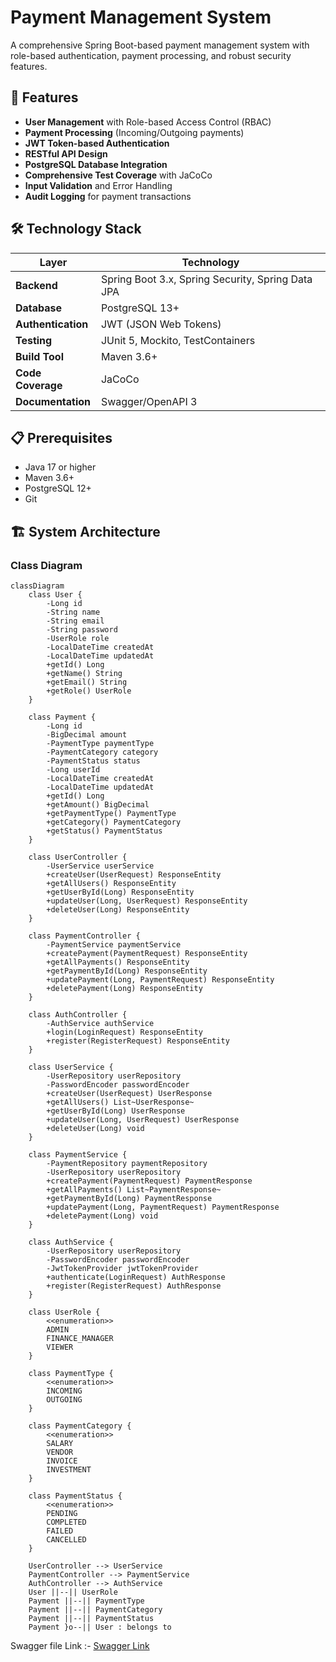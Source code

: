 # Payment Management System

A comprehensive Spring Boot-based payment management system with role-based authentication, payment processing, and robust security features.

## 🚀 Features

- **User Management** with Role-based Access Control (RBAC)
- **Payment Processing** (Incoming/Outgoing payments)
- **JWT Token-based Authentication**
- **RESTful API Design**
- **PostgreSQL Database Integration**
- **Comprehensive Test Coverage** with JaCoCo
- **Input Validation** and Error Handling
- **Audit Logging** for payment transactions

## 🛠️ Technology Stack

| Layer | Technology |
|-------|------------|
| **Backend** | Spring Boot 3.x, Spring Security, Spring Data JPA |
| **Database** | PostgreSQL 13+ |
| **Authentication** | JWT (JSON Web Tokens) |
| **Testing** | JUnit 5, Mockito, TestContainers |
| **Build Tool** | Maven 3.6+ |
| **Code Coverage** | JaCoCo |
| **Documentation** | Swagger/OpenAPI 3 |

## 📋 Prerequisites

- Java 17 or higher
- Maven 3.6+
- PostgreSQL 12+
- Git

## 🏗️ System Architecture

### Class Diagram

```mermaid
classDiagram
    class User {
        -Long id
        -String name
        -String email
        -String password
        -UserRole role
        -LocalDateTime createdAt
        -LocalDateTime updatedAt
        +getId() Long
        +getName() String
        +getEmail() String
        +getRole() UserRole
    }

    class Payment {
        -Long id
        -BigDecimal amount
        -PaymentType paymentType
        -PaymentCategory category
        -PaymentStatus status
        -Long userId
        -LocalDateTime createdAt
        -LocalDateTime updatedAt
        +getId() Long
        +getAmount() BigDecimal
        +getPaymentType() PaymentType
        +getCategory() PaymentCategory
        +getStatus() PaymentStatus
    }

    class UserController {
        -UserService userService
        +createUser(UserRequest) ResponseEntity
        +getAllUsers() ResponseEntity
        +getUserById(Long) ResponseEntity
        +updateUser(Long, UserRequest) ResponseEntity
        +deleteUser(Long) ResponseEntity
    }

    class PaymentController {
        -PaymentService paymentService
        +createPayment(PaymentRequest) ResponseEntity
        +getAllPayments() ResponseEntity
        +getPaymentById(Long) ResponseEntity
        +updatePayment(Long, PaymentRequest) ResponseEntity
        +deletePayment(Long) ResponseEntity
    }

    class AuthController {
        -AuthService authService
        +login(LoginRequest) ResponseEntity
        +register(RegisterRequest) ResponseEntity
    }

    class UserService {
        -UserRepository userRepository
        -PasswordEncoder passwordEncoder
        +createUser(UserRequest) UserResponse
        +getAllUsers() List~UserResponse~
        +getUserById(Long) UserResponse
        +updateUser(Long, UserRequest) UserResponse
        +deleteUser(Long) void
    }

    class PaymentService {
        -PaymentRepository paymentRepository
        -UserRepository userRepository
        +createPayment(PaymentRequest) PaymentResponse
        +getAllPayments() List~PaymentResponse~
        +getPaymentById(Long) PaymentResponse
        +updatePayment(Long, PaymentRequest) PaymentResponse
        +deletePayment(Long) void
    }

    class AuthService {
        -UserRepository userRepository
        -PasswordEncoder passwordEncoder
        -JwtTokenProvider jwtTokenProvider
        +authenticate(LoginRequest) AuthResponse
        +register(RegisterRequest) AuthResponse
    }

    class UserRole {
        <<enumeration>>
        ADMIN
        FINANCE_MANAGER
        VIEWER
    }

    class PaymentType {
        <<enumeration>>
        INCOMING
        OUTGOING
    }

    class PaymentCategory {
        <<enumeration>>
        SALARY
        VENDOR
        INVOICE
        INVESTMENT
    }

    class PaymentStatus {
        <<enumeration>>
        PENDING
        COMPLETED
        FAILED
        CANCELLED
    }

    UserController --> UserService
    PaymentController --> PaymentService
    AuthController --> AuthService
    User ||--|| UserRole
    Payment ||--|| PaymentType
    Payment ||--|| PaymentCategory
    Payment ||--|| PaymentStatus
    Payment }o--|| User : belongs to

```

Swagger file Link :- [Swagger Link](https://petstore.swagger.io/?url=https://raw.githubusercontent.com/swarnimsrijan/Mini-Projects/refs/heads/main/PaymentManagementSystemUsingSpringBoot/Swagger.yml)
